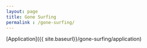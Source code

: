 ```yaml
---
layout: page
title: Gone Surfing
permalink : /gone-surfing/
---
```

[Application]({{ site.baseurl}}/gone-surfing/application)
